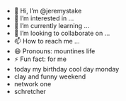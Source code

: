 - 👋 Hi, I’m @jeremystake
- 👀 I’m interested in ...
- 🌱 I’m currently learning ...
- 💞️ I’m looking to collaborate on ...
- 📫 How to reach me ...
- 😄 Pronouns: mountines life
- ⚡ Fun fact: for me
- today my birthday cool day monday
- clay and funny weekend
- network one
- schretcher
